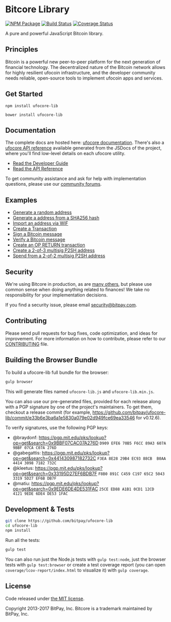 Bitcore Library
=======

[![NPM Package](https://img.shields.io/npm/v/ufocore-lib.svg?style=flat-square)](https://www.npmjs.org/package/ufocore-lib)
[![Build Status](https://img.shields.io/travis/bitpay/ufocore-lib.svg?branch=master&style=flat-square)](https://travis-ci.org/bitpay/ufocore-lib)
[![Coverage Status](https://img.shields.io/coveralls/bitpay/ufocore-lib.svg?style=flat-square)](https://coveralls.io/r/bitpay/ufocore-lib)

A pure and powerful JavaScript Bitcoin library.

## Principles

Bitcoin is a powerful new peer-to-peer platform for the next generation of financial technology. The decentralized nature of the Bitcoin network allows for highly resilient ufocoin infrastructure, and the developer community needs reliable, open-source tools to implement ufocoin apps and services.

## Get Started

```
npm install ufocore-lib
```

```
bower install ufocore-lib
```

## Documentation

The complete docs are hosted here: [ufocore documentation](http://ufocore.io/guide/). There's also a [ufocore API reference](http://ufocore.io/api/) available generated from the JSDocs of the project, where you'll find low-level details on each ufocore utility.

- [Read the Developer Guide](http://ufocore.io/guide/)
- [Read the API Reference](http://ufocore.io/api/)

To get community assistance and ask for help with implementation questions, please use our [community forums](https://forum.ufocore.io/).

## Examples

* [Generate a random address](https://github.com/bitpay/ufocore-lib/blob/master/docs/examples.md#generate-a-random-address)
* [Generate a address from a SHA256 hash](https://github.com/bitpay/ufocore-lib/blob/master/docs/examples.md#generate-a-address-from-a-sha256-hash)
* [Import an address via WIF](https://github.com/bitpay/ufocore-lib/blob/master/docs/examples.md#import-an-address-via-wif)
* [Create a Transaction](https://github.com/bitpay/ufocore-lib/blob/master/docs/examples.md#create-a-transaction)
* [Sign a Bitcoin message](https://github.com/bitpay/ufocore-lib/blob/master/docs/examples.md#sign-a-ufocoin-message)
* [Verify a Bitcoin message](https://github.com/bitpay/ufocore-lib/blob/master/docs/examples.md#verify-a-ufocoin-message)
* [Create an OP RETURN transaction](https://github.com/bitpay/ufocore-lib/blob/master/docs/examples.md#create-an-op-return-transaction)
* [Create a 2-of-3 multisig P2SH address](https://github.com/bitpay/ufocore-lib/blob/master/docs/examples.md#create-a-2-of-3-multisig-p2sh-address)
* [Spend from a 2-of-2 multisig P2SH address](https://github.com/bitpay/ufocore-lib/blob/master/docs/examples.md#spend-from-a-2-of-2-multisig-p2sh-address)


## Security

We're using Bitcore in production, as are [many others](http://ufocore.io#projects), but please use common sense when doing anything related to finances! We take no responsibility for your implementation decisions.

If you find a security issue, please email security@bitpay.com.

## Contributing

Please send pull requests for bug fixes, code optimization, and ideas for improvement. For more information on how to contribute, please refer to our [CONTRIBUTING](https://github.com/bitpay/ufocore-lib/blob/master/CONTRIBUTING.md) file.

## Building the Browser Bundle

To build a ufocore-lib full bundle for the browser:

```sh
gulp browser
```

This will generate files named `ufocore-lib.js` and `ufocore-lib.min.js`.

You can also use our pre-generated files, provided for each release along with a PGP signature by one of the project's maintainers. To get them, checkout a release commit (for example, https://github.com/bitpay/ufocore-lib/commit/e33b6e3ba6a1e5830a079e02d949fce69ea33546 for v0.12.6).

To verify signatures, use the following PGP keys:
- @braydonf: https://pgp.mit.edu/pks/lookup?op=get&search=0x9BBF07CAC07A276D `D909 EFE6 70B5 F6CC 89A3 607A 9BBF 07CA C07A 276D`
- @gabegattis: https://pgp.mit.edu/pks/lookup?op=get&search=0x441430987182732C `F3EA 8E28 29B4 EC93 88CB  B0AA 4414 3098 7182 732C`
- @kleetus: https://pgp.mit.edu/pks/lookup?op=get&search=0x33195D27EF6BDB7F `F8B0 891C C459 C197 65C2 5043 3319 5D27 EF6B DB7F`
- @matiu: https://pgp.mit.edu/pks/lookup?op=get&search=0x9EDE6DE4DE531FAC `25CE ED88 A1B1 0CD1 12CD  4121 9EDE 6DE4 DE53 1FAC`


## Development & Tests

```sh
git clone https://github.com/bitpay/ufocore-lib
cd ufocore-lib
npm install
```

Run all the tests:

```sh
gulp test
```

You can also run just the Node.js tests with `gulp test:node`, just the browser tests with `gulp test:browser`
or create a test coverage report (you can open `coverage/lcov-report/index.html` to visualize it) with `gulp coverage`.

## License

Code released under [the MIT license](https://github.com/bitpay/ufocore-lib/blob/master/LICENSE).

Copyright 2013-2017 BitPay, Inc. Bitcore is a trademark maintained by BitPay, Inc.
